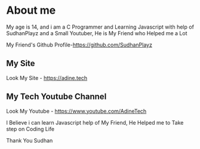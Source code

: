 # About me 
My age is 14, and i am a C Programmer and Learning Javascript with help of SudhanPlayz and a Small Youtuber, He is My Friend who Helped me a Lot 

My Friend's Github Profile-https://github.com/SudhanPlayz
## My Site
Look My Site - https://adine.tech
## My Tech Youtube Channel 
Look My Youtube - https://www.youtube.com/AdineTech

I Believe i can learn Javascript help of My Friend, He Helped me to Take step on Coding Life

Thank You Sudhan 
